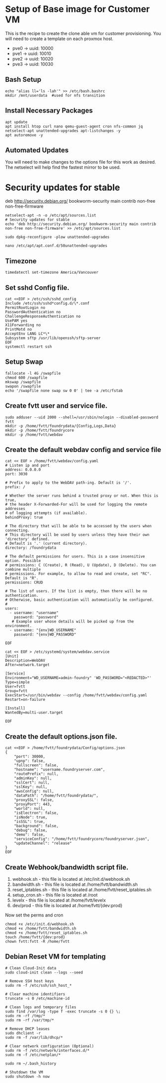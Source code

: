 # Setup of Base image for Customer VM

This is the recipe to create the clone able vm for customer provisioning. You will need to create a template on each proxmox host.

- pve0 -> uuid: 10000
- pve1 -> uuid: 10010
- pve2 -> uuid: 10020
- pve3 -> uuid: 10030

## Bash Setup

```
echo "alias ll='ls -lah'" >> /etc/bash.bashrc
mkdir /mnt/userdata  #used for nfs transition
```

## Install Necessary Packages

```
apt update
apt install htop curl nano qemu-guest-agent cron nfs-common jq netselect-apt unattended-upgrades apt-listchanges -y
apt autoremove -y

```

## Automated Updates

You will need to make changes to the options file for this work as desired.
The netselect will help find the fastest mirror to be used.

# Security updates for stable

deb http://security.debian.org/ bookworm-security main contrib non-free non-free-firmware

```
netselect-apt -n -o /etc/apt/sources.list
# Security updates for stable
echo 'deb http://security.debian.org/ bookworm-security main contrib non-free non-free-firmware' >> /etc/apt/sources.list

sudo dpkg-reconfigure -plow unattended-upgrades

nano /etc/apt/apt.conf.d/50unattended-upgrades
```

## Timezone

```
timedatectl set-timezone America/Vancouver
```

## Set sshd Config file.

```
cat <<EOF > /etc/ssh/sshd_config
Include /etc/ssh/sshd*config.d/\*.conf
PermitRootLogin no
PasswordAuthentication no
ChallengeResponseAuthentication no
UsePAM yes
X11Forwarding no
PrintMotd no
AcceptEnv LANG LC*\*
Subsystem sftp /usr/lib/openssh/sftp-server
EOF
systemctl restart ssh
```

## Setup Swap

```
fallocate -l 4G /swapfile
chmod 600 /swapfile
mkswap /swapfile
swapon /swapfile
echo '/swapfile none swap sw 0 0' | tee -a /etc/fstab
```

## Create fvtt user and service file.

```
sudo adduser --uid 2000 --shell=/usr/sbin/nologin --disabled-password fvtt
mkdir -p /home/fvtt/foundrydata/{Config,Logs,Data}
mkdir -p /home/fvtt/foundrycore
mkdir -p /home/fvtt/webdav

```

## Create the default webdav config and service file

```
cat << EOF > /home/fvtt/webdav/config.yaml
# Listen ip and port
address: 0.0.0.0
port: 3030

# Prefix to apply to the WebDAV path-ing. Default is '/'.
prefix: /

# Whether the server runs behind a trusted proxy or not. When this is true,
# the header X-Forwarded-For will be used for logging the remote addresses
# of logging attempts (if available).
behindProxy: true

# The directory that will be able to be accessed by the users when connecting.
# This directory will be used by users unless they have their own 'directory' defined.
# Default is '.' (current directory).
directory: /foundrydata

# The default permissions for users. This is a case insensitive option. Possible
# permissions: C (Create), R (Read), U (Update), D (Delete). You can combine multiple
# permissions. For example, to allow to read and create, set "RC". Default is "R".
permissions: CRUD

# The list of users. If the list is empty, then there will be no authentication.
# Otherwise, basic authentication will automatically be configured.
#
users:
  - username: "username"
    password: "password"
   # Example user whose details will be picked up from the environment.
  - username: "{env}WD_USERNAME"
    password: "{env}WD_PASSWORD"

EOF
```

```
cat << EOF > /etc/systemd/system/webdav.service
[Unit]
Description=WebDAV
After=network.target

[Service]
Environment="WD_USERNAME=admin-foundry" 'WD_PASSWORD="<REDACTED>"'
Type=simple
User=fvtt
Group=fvtt
ExecStart=/usr/bin/webdav --config /home/fvtt/webdav/config.yaml
Restart=on-failure

[Install]
WantedBy=multi-user.target

EOF

```

## Create the default options.json file.

```
cat <<EOF > /home/fvtt/foundrydata/Config/options.json
{
    "port": 30000,
    "upnp": false,
    "fullscreen": false,
    "hostname": "username.foundryserver.com",
    "routePrefix": null,
    "adminKey": null,
    "sslCert": null,
    "sslKey": null,
    "awsConfig": null,
    "dataPath": "/home/fvtt/foundrydata/",
    "proxySSL": false,
    "proxyPort": 443,
    "world": null,
    "isElectron": false,
    "isNode": true,
    "isSSL": true,
    "background": false,
    "debug": false,
    "demo": false,
    "serviceConfig": "/home/fvtt/foundrycore/foundryserver.json",
    "updateChannel": "release"
}
EOF
```

## Create Webhook/bandwidth script file.

1. webhook.sh - this file is located at /etc/init.d/webhook.sh
2. bandwidth.sh - this file is located at /home/fvtt/bandwidth.sh
3. reset_iptables.sh - this file is located at /home/fvtt/reset_iptables.sh
4. setup_cron.sh - this file is located at /root
5. levelx - this file is located at /home/fvtt/levelx
6. dev/prod - this file is located at /home/fvtt/{dev:prod}

Now set the perms and cron

```
chmod +x /etc/init.d/webhook.sh
chmod +x /home/fvtt/bandwidth.sh
chmod +x /home/fvtt/reset_iptables.sh
touch /home/fvtt/{dev:prod}
chown fvtt:fvtt -R /home/fvtt
```

## Debian Reset VM for templating

```
# Clean Cloud-Init data
sudo cloud-init clean --logs --seed

# Remove SSH host keys
sudo rm -f /etc/ssh/ssh_host_*

# Clear machine identifiers
truncate -s 0 /etc/machine-id

# Clean logs and temporary files
sudo find /var/log -type f -exec truncate -s 0 {} \;
sudo rm -rf /tmp/*
sudo rm -rf /var/tmp/*

# Remove DHCP leases
sudo dhclient -r
sudo rm -f /var/lib/dhcp/*

# Clear network configuration (Optional)
sudo rm -f /etc/network/interfaces.d/*
sudo rm -f /etc/netplan/*

sudo rm ~/.bash_history

# Shutdown the VM
sudo shutdown -h now
```
